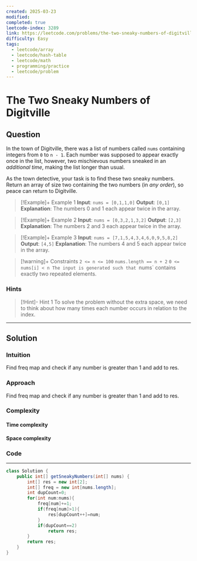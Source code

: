 ```yaml
---
created: 2025-03-23
modified: 
completed: true
leetcode-index: 3289
link: https://leetcode.com/problems/the-two-sneaky-numbers-of-digitville
difficulty: Easy
tags:
  - leetcode/array
  - leetcode/hash-table
  - leetcode/math
  - programming/practice
  - leetcode/problem
---
```

# The Two Sneaky Numbers of Digitville

## Question
In the town of Digitville, there was a list of numbers called `nums` containing integers from `0` to `n - 1`. Each number was supposed to appear exactly once in the list, however, two mischievous numbers sneaked in an *additional time*, making the list longer than usual.<!-- notionvc: c37cfb04-95eb-4273-85d5-3c52d0525b95 -->

As the town detective, your task is to find these two sneaky numbers. Return an array of size two containing the two numbers (in *any order*), so peace can return to Digitville.<!-- notionvc: 345db5be-c788-4828-9836-eefed31c982f -->

 

>[!Example]+ Example 1
>**Input**: `nums = [0,1,1,0]`
>**Output**: `[0,1]`
>**Explanation**:
>The numbers 0 and 1 each appear twice in the array. 

>[!Example]+ Example 2
>**Input**: `nums = [0,3,2,1,3,2]`
>**Output**: `[2,3]`
>**Explanation**:
>The numbers 2 and 3 each appear twice in the array. 

>[!Example]+ Example 3
>**Input**: `nums = [7,1,5,4,3,4,6,0,9,5,8,2]`
>**Output**: `[4,5]`
>**Explanation**:
>The numbers 4 and 5 each appear twice in the array. 

>[!warning]+ Constraints
>`2 <= n <= 100`
>`nums.length == n + 2`
> `0 <= nums[i] < n
> The input is generated such that `nums` contains exactly two repeated elements.
### Hints
>[!Hint]- Hint 1
>To solve the problem without the extra space, we need to think about how many times each number occurs in relation to the index.

---
## Solution

### Intuition
Find freq map and check if any number is greater than 1 and add to res.


### Approach
Find freq map and check if any number is greater than 1 and add to res.


### Complexity

#### Time complexity


#### Space complexity


### Code
---
```java
class Solution {
    public int[] getSneakyNumbers(int[] nums) {
        int[] res = new int[2];
        int[] freq = new int[nums.length];
        int dupCount=0;
        for(int num:nums){
            freq[num]+=1;
            if(freq[num]>1){
                res[dupCount++]=num;
            }
            if(dupCount==2)
                return res;
        }
        return res;
    }
}
```